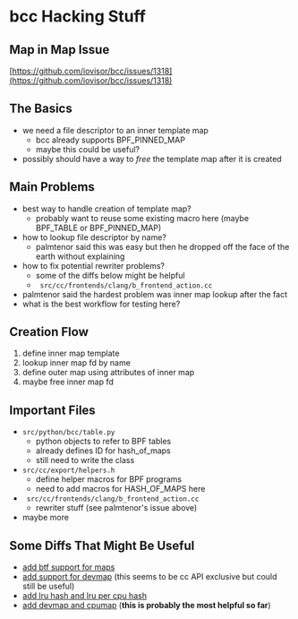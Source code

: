 # bcc Hacking Stuff

## Map in Map Issue

[https://github.com/iovisor/bcc/issues/1318](https://github.com/iovisor/bcc/issues/1318)

## The Basics

- we need a file descriptor to an inner template map
    - bcc already supports BPF_PINNED_MAP
    - maybe this could be useful?
- possibly should have a way to *free* the template map after it is created

## Main Problems

- best way to handle creation of template map?
    - probably want to reuse some existing macro here (maybe BPF_TABLE or BPF_PINNED_MAP)
- how to lookup file descriptor by name?
    - palmtenor said this was easy but then he dropped off the face of the earth without explaining
- how to fix potential rewriter problems?
    - some of the diffs below might be helpful
    - ` src/cc/frontends/clang/b_frontend_action.cc`
- palmtenor said the hardest problem was inner map lookup after the fact
- what is the best workflow for testing here?

## Creation Flow

1. define inner map template
2. lookup inner map fd by name
3. define outer map using attributes of inner map
4. maybe free inner map fd

## Important Files

- `src/python/bcc/table.py`
    - python objects to refer to BPF tables
    - already defines ID for hash_of_maps
    - still need to write the class
- `src/cc/export/helpers.h`
    - define helper macros for BPF programs
    - need to add macros for HASH_OF_MAPS here
- ` src/cc/frontends/clang/b_frontend_action.cc`
    - rewriter stuff (see palmtenor's issue above)
- maybe more

## Some Diffs That Might Be Useful

- [add btf support for maps](https://github.com/iovisor/bcc/commit/8300c7bdd7f8599bdeac830cfed05ec8fd51616d)
- [add support for devmap](https://github.com/iovisor/bcc/pull/1979/files) (this seems to be cc API exclusive but could still be useful)
- [add lru hash and lru per cpu hash](https://github.com/iovisor/bcc/pull/836/files)
- [add devmap and cpumap](https://github.com/iovisor/bcc/commit/db410bf3484df3febbc51fe64463677f8a93529a) (**this is
    probably the most helpful so far**)
